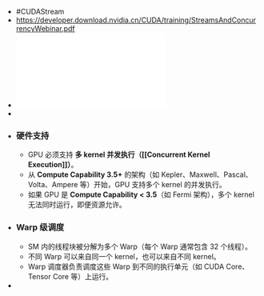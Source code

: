 - #CUDAStream
- https://developer.download.nvidia.cn/CUDA/training/StreamsAndConcurrencyWebinar.pdf
- ![StreamsAndConcurrencyWebinar.pdf](../assets/StreamsAndConcurrencyWebinar_1735721305428_0.pdf)
-
- ### **硬件支持**
	- GPU 必须支持 **多 kernel 并发执行（[[Concurrent Kernel Execution]]）**。
	- 从 **Compute Capability 3.5+** 的架构（如 Kepler、Maxwell、Pascal、Volta、Ampere 等）开始，GPU 支持多个 kernel 的并发执行。
	- 如果 GPU 是 **Compute Capability < 3.5**（如 Fermi 架构），多个 kernel 无法同时运行，即便资源允许。
- ### **Warp 级调度**
	- SM 内的线程块被分解为多个 Warp（每个 Warp 通常包含 32 个线程）。
	- 不同 Warp 可以来自同一个 kernel，也可以来自不同 kernel。
	- Warp 调度器负责调度这些 Warp 到不同的执行单元（如 CUDA Core、Tensor Core 等）上运行。
-